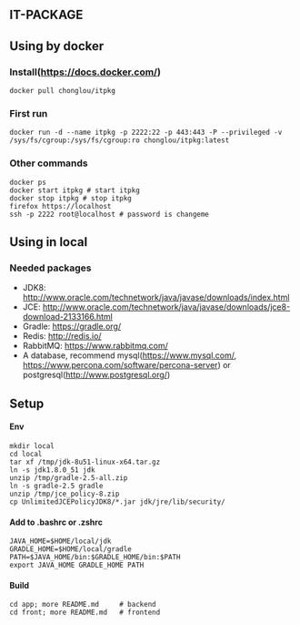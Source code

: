 IT-PACKAGE
--------------------------------

## Using by docker

### Install(https://docs.docker.com/)
    docker pull chonglou/itpkg

### First run
    docker run -d --name itpkg -p 2222:22 -p 443:443 -P --privileged -v /sys/fs/cgroup:/sys/fs/cgroup:ro chonglou/itpkg:latest

### Other commands
    docker ps
    docker start itpkg # start itpkg 
    docker stop itpkg # stop itpkg
    firefox https://localhost
    ssh -p 2222 root@localhost # password is changeme

## Using in local

### Needed packages

 * JDK8: http://www.oracle.com/technetwork/java/javase/downloads/index.html
 * JCE: http://www.oracle.com/technetwork/java/javase/downloads/jce8-download-2133166.html
 * Gradle: https://gradle.org/
 * Redis: http://redis.io/
 * RabbitMQ: https://www.rabbitmq.com/
 * A database, recommend mysql(https://www.mysql.com/, https://www.percona.com/software/percona-server) or postgresql(http://www.postgresql.org/)
## Setup
#### Env
    mkdir local
    cd local
    tar xf /tmp/jdk-8u51-linux-x64.tar.gz
    ln -s jdk1.8.0_51 jdk
    unzip /tmp/gradle-2.5-all.zip
    ln -s gradle-2.5 gradle
    unzip /tmp/jce_policy-8.zip
    cp UnlimitedJCEPolicyJDK8/*.jar jdk/jre/lib/security/
    

#### Add to .bashrc or .zshrc
    JAVA_HOME=$HOME/local/jdk
    GRADLE_HOME=$HOME/local/gradle
    PATH=$JAVA_HOME/bin:$GRADLE_HOME/bin:$PATH
    export JAVA_HOME GRADLE_HOME PATH

#### Build
    cd app; more README.md     # backend
    cd front; more README.md   # frontend

